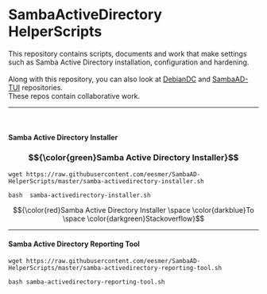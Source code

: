 # SambaActiveDirectory HelperScripts
This repository contains scripts, documents and work that make settings such as Samba Active Directory installation, configuration and hardening. <br>
<br>
Along with this repository, you can also look at [DebianDC](https://github.com/eesmer/DebianDC) and [SambaAD-TUI](https://github.com/eesmer/sambad-tui) repositories. <br>
These repos contain collaborative work. <br>

---

<br>

#### Samba Active Directory Installer
### $${\color{green}Samba Active Directory Installer}$$
```
wget https://raw.githubusercontent.com/eesmer/SambaAD-HelperScripts/master/samba-activedirectory-installer.sh
```
```
bash  samba-activedirectory-installer.sh
```

$${\color{red}Samba Active Directory Installer \space \color{darkblue}To \space \color{darkgreen}Stackoverflow}$$

---

#### Samba Active Directory Reporting Tool
```
wget https://raw.githubusercontent.com/eesmer/SambaAD-HelperScripts/master/samba-activedirectory-reporting-tool.sh
```
```
bash samba-activedirectory-reporting-tool.sh
```
